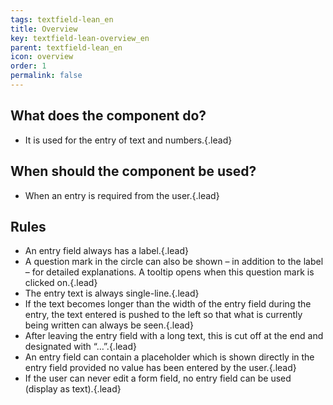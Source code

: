 ```yaml
---
tags: textfield-lean_en
title: Overview
key: textfield-lean-overview_en
parent: textfield-lean_en
icon: overview
order: 1
permalink: false  
---
```


## What does the component do?
* It is used for the entry of text and numbers.{.lead}

## When should the component be used?
* When an entry is required from the user.{.lead}

## Rules 
* An entry field always has a label.{.lead}
* A question mark in the circle can also be shown – in addition to the label – for detailed explanations. A <sbb-link variant="inline" type="button" href="/en/design-system/lean/components/tooltip">tooltip</sbb-link> opens when this question mark is clicked on.{.lead}
* The entry text is always single-line.{.lead}
* If the text becomes longer than the width of the entry field during the entry, the text entered is pushed to the left so that what is currently being written can always be seen.{.lead}
* After leaving the entry field with a long text, this is cut off at the end and designated with “…”.{.lead}
* An entry field can contain a placeholder which is shown directly in the entry field provided no value has been entered by the user.{.lead}
* If the user can never edit a form field, no entry field can be used (display as text).{.lead}